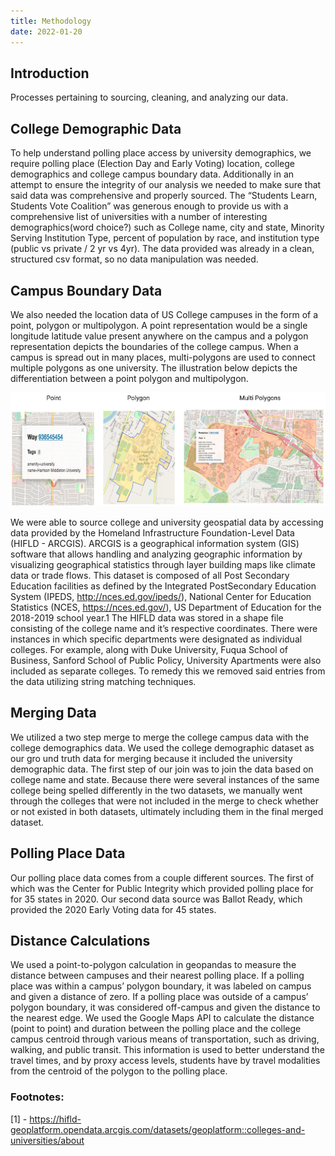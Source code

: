 ```yaml
---
title: Methodology
date: 2022-01-20
---
```


## Introduction

Processes pertaining to  sourcing, cleaning, and analyzing our data.

<!--more--> 


## College Demographic Data


To help understand polling place access by university demographics, we require polling place (Election Day and Early Voting) location, college demographics and college campus boundary data. Additionally in an attempt to ensure the integrity of our analysis we needed to make sure that said data was comprehensive and properly sourced. The “Students Learn, Students Vote Coalition” was generous enough to provide us with a comprehensive list of universities with a number of interesting demographics(word choice?) such as College name, city and state, Minority Serving Institution Type, percent of population by race, and institution type (public vs private / 2 yr vs 4yr). The data provided was already in a clean, structured csv format, so no data manipulation was needed. 


## Campus Boundary Data


We also needed the location data of US College campuses in the form of a point, polygon or multipolygon.  A point representation would be a single longitude latitude value present anywhere on the campus and a polygon representation depicts the boundaries of the college campus. When a campus is spread out in many places, multi-polygons are used to connect multiple polygons as one university. The illustration below depicts the differentiation between a point polygon and multipolygon.

![polygon example](static/uploads/polygon_example.png)

We were able to source college and university geospatial data by accessing data provided by the Homeland Infrastructure Foundation-Level Data (HIFLD - ARCGIS). ARCGIS is a geographical information system (GIS) software that allows handling and analyzing geographic information by visualizing geographical statistics through layer building maps like climate data or trade flows. This dataset is composed of all Post Secondary Education facilities as defined by the Integrated PostSecondary Education System (IPEDS, http://nces.ed.gov/ipeds/), National Center for Education Statistics (NCES, https://nces.ed.gov/), US Department of Education for the 2018-2019 school year.1  The HIFLD data was stored in a shape file consisting of the college name and it’s respective coordinates. There were instances in which specific departments were designated as individual colleges. For example, along with Duke University, Fuqua School of Business, Sanford School of Public Policy, University Apartments were also included as separate colleges. To remedy this we removed said entries from the data utilizing string matching techniques.


## Merging Data


We utilized a two step merge to merge the college campus data with the college demographics data. We used the college demographic dataset as our gro und truth data for merging because it included the university demographic data. The first step of our join was to join the data based on college name and state. Because there were several instances of the same college being spelled differently in the two datasets, we manually went through the colleges that were not included in the merge to check whether or not existed in both datasets, ultimately including them in the final merged dataset.


## Polling Place Data


Our polling place data comes from a couple different sources. The first of which was the Center for Public Integrity which provided polling place for for 35 states in 2020. Our second data source was Ballot Ready, which provided the 2020 Early Voting data for 45 states.


## Distance Calculations


We used a point-to-polygon calculation in geopandas to measure the distance between campuses and their nearest polling place. If a polling place was within a campus’ polygon boundary, it was labeled on campus and given a distance of zero. If a polling place was outside of a campus’ polygon boundary, it was considered off-campus and given the distance to the nearest edge.
We used the Google Maps API to calculate the distance (point to point) and duration between the polling place and the college campus centroid through various means of transportation, such as driving, walking, and public transit. This information is used to better understand the travel times, and by proxy access levels, students have by travel modalities from the centroid of the polygon to the polling place. 


### Footnotes: 
[1] - https://hifld-geoplatform.opendata.arcgis.com/datasets/geoplatform::colleges-and-universities/about

